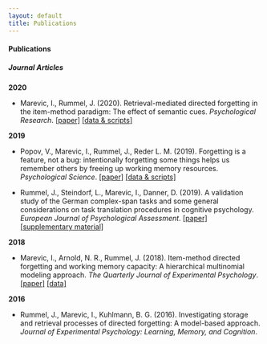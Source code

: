 ```yaml
---
layout: default
title: Publications
---
```


#### **Publications**

##### ***Journal Articles***

**2020**<br>
- Marevic, I., Rummel, J. (2020). Retrieval-mediated directed forgetting in the item-method paradigm: The effect of semantic cues. *Psychological Research*.
<a href="https://link.springer.com/article/10.1007/s00426-018-1085-5" target="_blank">[paper]</a>
<a href="https://doi.org/10.5281/zenodo.1217615" target="_blank">[data & scripts]</a>

**2019**<br>
- Popov, V., Marevic, I., Rummel, J., Reder L. M. (2019). Forgetting is a feature, not a bug: intentionally forgetting some things helps us remember others by freeing up working memory resources. *Psychological Science*.
<a href="https://doi.org/10.1177/0956797619859531" target="_blank">[paper]</a>
<a href="https://github.com/venpopov/directed-forgetting-after-effects" target="_blank">[data & scripts]</a>

- Rummel, J., Steindorf, L., Marevic, I., Danner, D. (2019). A validation study of the German complex-span tasks and some general considerations on task translation procedures in cognitive psychology. *European Journal of Psychological Assessment*.
<a href="http://dx.doi.org/10.1027/1015-5759/a000444" target="_blank">[paper]</a>
<a href="https://econtent.hogrefe.com/doi/suppl/10.1027/1015-5759/a000444" target="_blank">[supplementary material]</a>

**2018**<br>
- Marevic, I., Arnold, N. R., Rummel, J. (2018). Item-method directed forgetting and working memory capacity: A hierarchical multinomial modeling approach. *The Quarterly Journal of Experimental Psychology*.
<a href="https://doi.org/10.1080/17470218.2017.1310270" target="_blank">[paper]</a>
<a href="https://doi.org/10.5281/zenodo.259352" target="_blank">[data]</a>

**2016**<br>
- Rummel, J., Marevic, I., Kuhlmann, B. G. (2016). Investigating storage and retrieval processes of directed forgetting: A model-based approach. *Journal of Experimental Psychology: Learning, Memory, and Cognition*.


<br><br>
